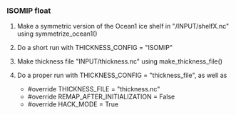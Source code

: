 ### ISOMIP float

1. Make a symmetric version of the Ocean1 ice shelf in "/INPUT/shelfX.nc" using symmetrize_ocean1()

2. Do a short run with THICKNESS_CONFIG = "ISOMIP"

3. Make thickness file "INPUT/thickness.nc" using make_thickness_file()

4. Do a proper run with THICKNESS_CONFIG = "thickness_file", as well as
   + #override THICKNESS_FILE = "thickness.nc"
   + #override REMAP_AFTER_INITIALIZATION = False
   + #override HACK_MODE = True
